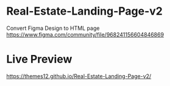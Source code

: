 # Real-Estate-Landing-Page-v2
Convert Figma Design to HTML page https://www.figma.com/community/file/968241156604846869
# Live Preview
https://themes12.github.io/Real-Estate-Landing-Page-v2/

